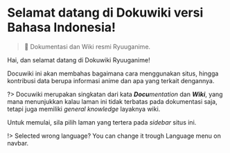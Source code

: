 # Selamat datang di Dokuwiki versi Bahasa Indonesia!

> 🧠 Dokumentasi dan Wiki resmi Ryuuganime.

Hai, dan selamat datang di Dokuwiki Ryuuganime!

Docuwiki ini akan membahas bagaimana cara menggunakan situs, hingga kontribusi data berupa informasi anime dan apa yang terkait dengannya.

?> Docuwiki merupakan singkatan dari kata _**Docu**mentation_ dan _**Wiki**_, yang mana menunjukkan kalau laman ini tidak terbatas pada dokumentasi saja, tetapi juga memiliki *general knowledge* layaknya wiki.

Untuk memulai, sila pilih laman yang tertera pada *sidebar* situs ini.

!> Selected wrong language? You can change it trough Language menu on navbar. 